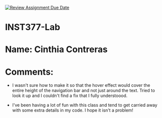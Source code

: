 [![Review Assignment Due Date](https://classroom.github.com/assets/deadline-readme-button-22041afd0340ce965d47ae6ef1cefeee28c7c493a6346c4f15d667ab976d596c.svg)](https://classroom.github.com/a/NbcI-sBg)
# INST377-Lab

# Name: Cinthia Contreras

# Comments: 

- I wasn't sure how to make it so that the hover effect would cover the entire height of the navigation bar and not just around the text. Tried to look it up and I couldn't find a fix that I fully understoood.

- I've been having a lot of fun with this class and tend to get carried away with some extra details in my code. I hope it isn't a problem!
